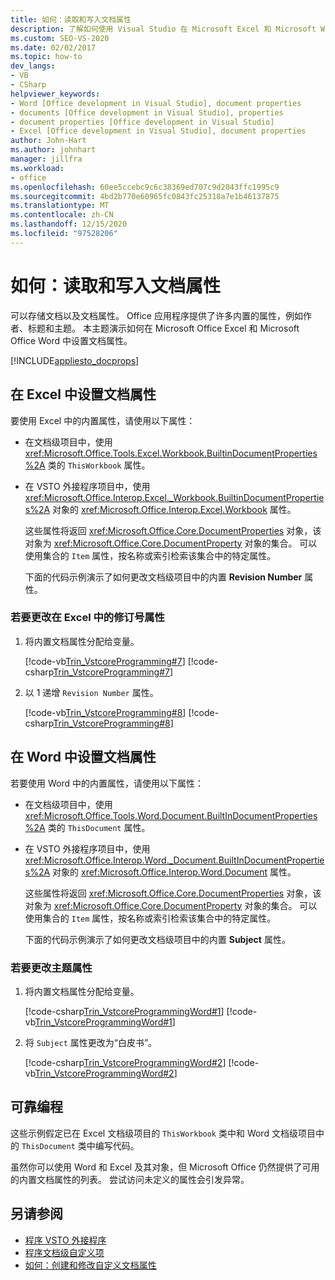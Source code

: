 ```yaml
---
title: 如何：读取和写入文档属性
description: 了解如何使用 Visual Studio 在 Microsoft Excel 和 Microsoft Word 中获取或设置文档属性。
ms.custom: SEO-VS-2020
ms.date: 02/02/2017
ms.topic: how-to
dev_langs:
- VB
- CSharp
helpviewer_keywords:
- Word [Office development in Visual Studio], document properties
- documents [Office development in Visual Studio], properties
- document properties [Office development in Visual Studio]
- Excel [Office development in Visual Studio], document properties
author: John-Hart
ms.author: johnhart
manager: jillfra
ms.workload:
- office
ms.openlocfilehash: 60ee5ccebc9c6c38369ed707c9d2043ffc1995c9
ms.sourcegitcommit: 4bd2b770e60965fc0843fc25318a7e1b46137875
ms.translationtype: MT
ms.contentlocale: zh-CN
ms.lasthandoff: 12/15/2020
ms.locfileid: "97528206"
---
```

# <a name="how-to-read-from-and-write-to-document-properties"></a>如何：读取和写入文档属性
  可以存储文档以及文档属性。 Office 应用程序提供了许多内置的属性，例如作者、标题和主题。 本主题演示如何在 Microsoft Office Excel 和 Microsoft Office Word 中设置文档属性。

 [!INCLUDE[appliesto_docprops](../vsto/includes/appliesto-docprops-md.md)]

## <a name="set-document-properties-in-excel"></a>在 Excel 中设置文档属性
 要使用 Excel 中的内置属性，请使用以下属性：

- 在文档级项目中，使用 <xref:Microsoft.Office.Tools.Excel.Workbook.BuiltinDocumentProperties%2A> 类的 `ThisWorkbook` 属性。

- 在 VSTO 外接程序项目中，使用 <xref:Microsoft.Office.Interop.Excel._Workbook.BuiltinDocumentProperties%2A> 对象的 <xref:Microsoft.Office.Interop.Excel.Workbook> 属性。

  这些属性将返回 <xref:Microsoft.Office.Core.DocumentProperties> 对象，该对象为 <xref:Microsoft.Office.Core.DocumentProperty> 对象的集合。 可以使用集合的 `Item` 属性，按名称或索引检索该集合中的特定属性。

  下面的代码示例演示了如何更改文档级项目中的内置 **Revision Number** 属性。

### <a name="to-change-the-revision-number-property-in-excel"></a>若要更改在 Excel 中的修订号属性

1. 将内置文档属性分配给变量。

     [!code-vb[Trin_VstcoreProgramming#7](../vsto/codesnippet/VisualBasic/Trin_VstcoreProgrammingExcelVB/ThisWorkbook.vb#7)]
     [!code-csharp[Trin_VstcoreProgramming#7](../vsto/codesnippet/CSharp/Trin_VstcoreProgrammingExcelCS/ThisWorkbook.cs#7)]

2. 以 1 递增 `Revision Number` 属性。

     [!code-vb[Trin_VstcoreProgramming#8](../vsto/codesnippet/VisualBasic/Trin_VstcoreProgrammingExcelVB/ThisWorkbook.vb#8)]
     [!code-csharp[Trin_VstcoreProgramming#8](../vsto/codesnippet/CSharp/Trin_VstcoreProgrammingExcelCS/ThisWorkbook.cs#8)]

## <a name="set-document-properties-in-word"></a>在 Word 中设置文档属性
 若要使用 Word 中的内置属性，请使用以下属性：

- 在文档级项目中，使用 <xref:Microsoft.Office.Tools.Word.Document.BuiltInDocumentProperties%2A> 类的 `ThisDocument` 属性。

- 在 VSTO 外接程序项目中，使用 <xref:Microsoft.Office.Interop.Word._Document.BuiltInDocumentProperties%2A> 对象的 <xref:Microsoft.Office.Interop.Word.Document> 属性。

  这些属性将返回 <xref:Microsoft.Office.Core.DocumentProperties> 对象，该对象为 <xref:Microsoft.Office.Core.DocumentProperty> 对象的集合。 可以使用集合的 `Item` 属性，按名称或索引检索该集合中的特定属性。

  下面的代码示例演示了如何更改文档级项目中的内置 **Subject** 属性。

### <a name="to-change-the-subject-property"></a>若要更改主题属性

1. 将内置文档属性分配给变量。

     [!code-csharp[Trin_VstcoreProgrammingWord#1](../vsto/codesnippet/CSharp/Trin_VstcoreProgrammingWordCS/ThisDocument.cs#1)]
     [!code-vb[Trin_VstcoreProgrammingWord#1](../vsto/codesnippet/VisualBasic/Trin_VstcoreProgrammingWordVB/ThisDocument.vb#1)]

2. 将 `Subject` 属性更改为“白皮书”。

     [!code-csharp[Trin_VstcoreProgrammingWord#2](../vsto/codesnippet/CSharp/Trin_VstcoreProgrammingWordCS/ThisDocument.cs#2)]
     [!code-vb[Trin_VstcoreProgrammingWord#2](../vsto/codesnippet/VisualBasic/Trin_VstcoreProgrammingWordVB/ThisDocument.vb#2)]

## <a name="robust-programming"></a>可靠编程
 这些示例假定已在 Excel 文档级项目的 `ThisWorkbook` 类中和 Word 文档级项目中的 `ThisDocument` 类中编写代码。

 虽然你可以使用 Word 和 Excel 及其对象，但 Microsoft Office 仍然提供了可用的内置文档属性的列表。 尝试访问未定义的属性会引发异常。

## <a name="see-also"></a>另请参阅
- [程序 VSTO 外接程序](../vsto/programming-vsto-add-ins.md)
- [程序文档级自定义项](../vsto/programming-document-level-customizations.md)
- [如何：创建和修改自定义文档属性](../vsto/how-to-create-and-modify-custom-document-properties.md)
